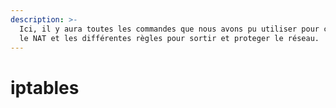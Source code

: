 ```yaml
---
description: >-
  Ici, il y aura toutes les commandes que nous avons pu utiliser pour configurer
  le NAT et les différentes règles pour sortir et proteger le réseau.
---
```


# iptables

